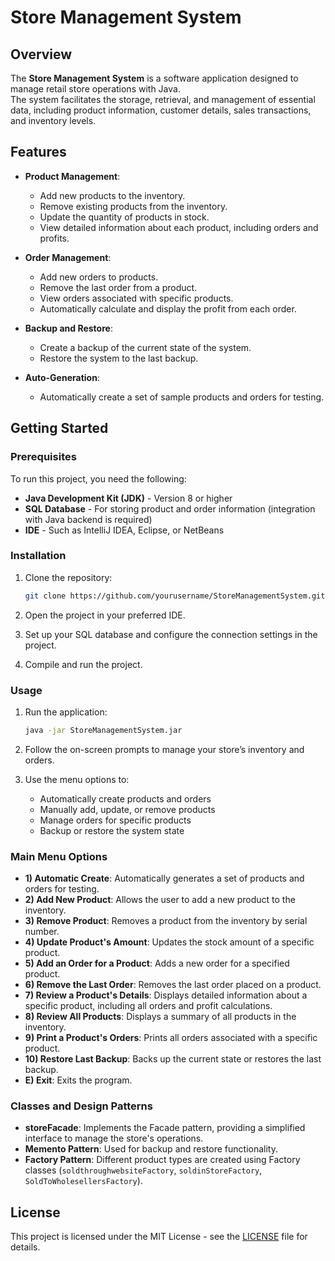 # Store Management System

## Overview

The **Store Management System** is a software application designed to manage retail store operations with Java.\
The system facilitates the storage, retrieval, and management of essential data, including product information, customer details, sales transactions, and inventory levels.

## Features

- **Product Management**: 
  - Add new products to the inventory.
  - Remove existing products from the inventory.
  - Update the quantity of products in stock.
  - View detailed information about each product, including orders and profits.

- **Order Management**: 
  - Add new orders to products.
  - Remove the last order from a product.
  - View orders associated with specific products.
  - Automatically calculate and display the profit from each order.

- **Backup and Restore**: 
  - Create a backup of the current state of the system.
  - Restore the system to the last backup.

- **Auto-Generation**: 
  - Automatically create a set of sample products and orders for testing.

## Getting Started

### Prerequisites

To run this project, you need the following:

- **Java Development Kit (JDK)** - Version 8 or higher
- **SQL Database** - For storing product and order information (integration with Java backend is required)
- **IDE** - Such as IntelliJ IDEA, Eclipse, or NetBeans

### Installation

1. Clone the repository:

   ```bash
   git clone https://github.com/yourusername/StoreManagementSystem.git
   ```

2. Open the project in your preferred IDE.

3. Set up your SQL database and configure the connection settings in the project.

4. Compile and run the project.

### Usage

1. Run the application:

   ```bash
   java -jar StoreManagementSystem.jar
   ```

2. Follow the on-screen prompts to manage your store’s inventory and orders.

3. Use the menu options to:
   - Automatically create products and orders
   - Manually add, update, or remove products
   - Manage orders for specific products
   - Backup or restore the system state

### Main Menu Options

- **1) Automatic Create**: Automatically generates a set of products and orders for testing.
- **2) Add New Product**: Allows the user to add a new product to the inventory.
- **3) Remove Product**: Removes a product from the inventory by serial number.
- **4) Update Product's Amount**: Updates the stock amount of a specific product.
- **5) Add an Order for a Product**: Adds a new order for a specified product.
- **6) Remove the Last Order**: Removes the last order placed on a product.
- **7) Review a Product's Details**: Displays detailed information about a specific product, including all orders and profit calculations.
- **8) Review All Products**: Displays a summary of all products in the inventory.
- **9) Print a Product's Orders**: Prints all orders associated with a specific product.
- **10) Restore Last Backup**: Backs up the current state or restores the last backup.
- **E) Exit**: Exits the program.

### Classes and Design Patterns

- **storeFacade**: Implements the Facade pattern, providing a simplified interface to manage the store's operations.
- **Memento Pattern**: Used for backup and restore functionality.
- **Factory Pattern**: Different product types are created using Factory classes (`soldthroughwebsiteFactory`, `soldinStoreFactory`, `SoldToWholesellersFactory`).


## License

This project is licensed under the MIT License - see the [LICENSE](LICENSE) file for details.
